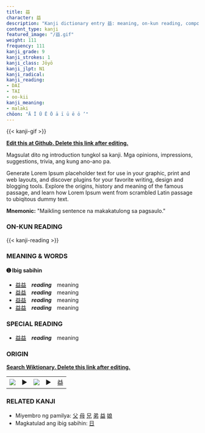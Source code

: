 ```yaml
---
title: 益
character: 益
description: "Kanji dictionary entry 益: meaning, on-kun reading, compounds, origin, related kanji"
content_type: kanji
featured_image: "/益.gif"
weight: 111
frequency: 111
kanji_grade: 9
kanji_strokes: 1
kanji_class: Jōyō
kanji_jlpt: N1
kanji_radical: 
kanji_reading: 
- DAI
- TAI
- oo-kii
kanji_meaning:
- malaki
chōon: "Ā Ī Ū Ē Ō ā ī ū ē ō ’"
---
```

[//]: # (Don't edit the line below. Kanji animated GIF code is automatically generated.)
{{< kanji-gif >}}

[//]: # (Edit below this line.)

**[Edit this at Github. Delete this link after editing.](https://github.com/tim0g/tim/tree/main/content/kanji/益/index.md)**

Magsulat dito ng introduction tungkol sa kanji. Mga opinions, impressions, suggestions, trivia, ang kung ano-ano pa.

Generate Lorem Ipsum placeholder text for use in your graphic, print and web layouts, and discover plugins for your favorite writing, design and blogging tools. Explore the origins, history and meaning of the famous passage, and learn how Lorem Ipsum went from scrambled Latin passage to ubiqitous dummy text.
 
**Mnemonic:** "Maikling sentence na makakatulong sa pagsaulo."

### ON-KUN READING

[//]: # (Don't edit the line below. ON-KUN READING code is automatically generated.)
{{< kanji-reading >}}

### MEANING & WORDS

#### ➊ **Ibig sabihin**
  - [益](../益)[益](../益)　***reading***　meaning
  - [益](../益)[益](../益)　***reading***　meaning
  - [益](../益)[益](../益)　***reading***　meaning
  - [益](../益)[益](../益)　***reading***　meaning

### SPECIAL READING
  - [益](../益)[益](../益)　***reading***　meaning

### ORIGIN

**[Search Wiktionary. Delete this link after editing.](https://wiktionary.org/wiki/益)**
<table class="kanji-table"><tr><td>
<img src="60px-益-bronze.svg.png">
</td><td>▶</td><td>
<img src="60px-益-oracle.svg.png">
</td><td>▶</td>
<td class="kanji-origin">益</td>
</tr></table>

### RELATED KANJI
- Miyembro ng pamilya: [父](../父) [母](../母) [兄](../兄) [弟](../弟) [益](../益) [娘](../娘)
- Magkatulad ang ibig sabihin: [日](../日)
